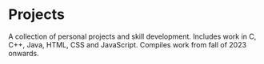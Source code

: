 # Projects
A collection of personal projects and skill development.
Includes work in C, C++, Java, HTML, CSS and JavaScript.
Compiles work from fall of 2023 onwards.